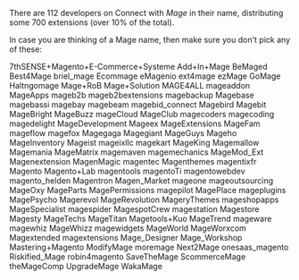 There are 112 developers on Connect with *Mage* in their name, distributing some 700 extensions (over 10% of the total).

In case you are thinking of a Mage name, then make sure you don't pick any of these:

7thSENSE+Magento+E-Commerce+Systeme 
Add+In+Mage 
BeMaged 
Best4Mage 
briel_mage 
Ecommage 
eMagenio 
ext4mage 
ezMage 
GoMage 
Haltngomage 
Mage+RoB 
Mage+Solution 
MAGE4ALL 
mageaddon 
MageApps 
mageb2b 
mageb2bextensions 
magebackup 
Magebase 
magebassi 
magebay 
magebeam 
magebid_connect 
Magebird 
Magebit 
MageBright 
MageBuzz 
mageCloud 
MageClub 
magecoders 
magecoding 
magedelight 
MageDevelopment 
Mageex 
MageExtensions 
MageFam 
mageflow 
magefox 
Magegaga 
Magegiant 
MageGuys 
Mageho 
MageInventory 
Mageist 
mageixllc 
magekart 
MageKing 
Magemallow 
Magemania 
MageMatrix 
magemaven 
magemechanics 
MageMod_Ext 
Magenextension 
MagenMagic 
magentec 
Magenthemes 
magentixfr 
Magento 
Magento+Lab 
magentools 
magentoTi 
magentowebdev 
magento_helden 
Magentron 
Magen_Market 
mageone 
mageoutsourcing 
MageOxy 
MageParts 
MagePermissions 
magepilot 
MagePlace 
mageplugins 
MagePsycho 
Magerevol 
MageRevolution 
MageryThemes 
mageshopapps 
MageSpecialist 
magespider 
MagespotCrew 
magestation 
Magestore 
Magesty 
MageTechs 
MageTitan 
Magetools+Kuo 
MageTrend 
mageware 
magewhiz 
MageWhizz 
magewidgets 
MageWorld 
MageWorxcom 
Magextended 
magextensions 
Mage_Designer 
Mage_Workshop 
Mastering+Magento 
ModifyMage 
moremage 
Next2Mage 
onesaas_magento 
Riskified_Mage 
robin4magento 
SaveTheMage 
ScommerceMage 
theMageComp 
UpgradeMage 
WakaMage 
